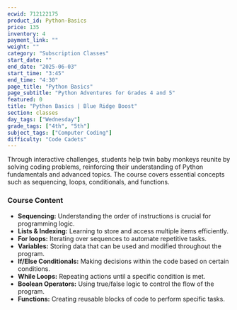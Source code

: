 ```yaml
---
ecwid: 712122175
product_id: Python-Basics
price: 135
inventory: 4
payment_link: ""
weight: ""
category: "Subscription Classes"
start_date: ""
end_date: "2025-06-03"
start_time: "3:45"
end_time: "4:30"
page_title: "Python Basics"
page_subtitle: "Python Adventures for Grades 4 and 5"
featured: 0
title: "Python Basics | Blue Ridge Boost"
section: classes
day_tags: ["Wednesday"]
grade_tags: ["4th", "5th"]
subject_tags: ["Computer Coding"]
difficulty: "Code Cadets"
---
```

<p>Through interactive challenges, students help twin baby monkeys reunite by solving coding problems, reinforcing their understanding of Python fundamentals and advanced topics. The course covers essential concepts such as sequencing, loops, conditionals, and functions. </p><h3>Course Content</h3><ul>
    <li><strong>Sequencing:</strong> Understanding the order of instructions is crucial for programming logic.</li>
    <li><strong>Lists & Indexing:</strong> Learning to store and access multiple items efficiently.</li>
    <li><strong>For loops:</strong> Iterating over sequences to automate repetitive tasks.</li>
    <li><strong>Variables:</strong> Storing data that can be used and modified throughout the program.</li>
    <li><strong>If/Else Conditionals:</strong> Making decisions within the code based on certain conditions.</li>
    <li><strong>While Loops:</strong> Repeating actions until a specific condition is met.</li>
    <li><strong>Boolean Operators:</strong> Using true/false logic to control the flow of the program.</li>
    <li><strong>Functions:</strong> Creating reusable blocks of code to perform specific tasks.</li></ul>
